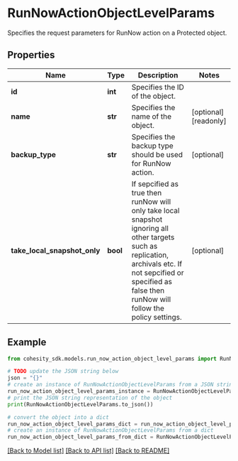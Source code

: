 # RunNowActionObjectLevelParams

Specifies the request parameters for RunNow action on a Protected object.

## Properties

Name | Type | Description | Notes
------------ | ------------- | ------------- | -------------
**id** | **int** | Specifies the ID of the object. | 
**name** | **str** | Specifies the name of the object. | [optional] [readonly] 
**backup_type** | **str** | Specifies the backup type should be used for RunNow action. | [optional] 
**take_local_snapshot_only** | **bool** | If sepcified as true then runNow will only take local snapshot ignoring all other targets such as replication, archivals etc. If not sepcified or specified as false then runNow will follow the policy settings. | [optional] 

## Example

```python
from cohesity_sdk.models.run_now_action_object_level_params import RunNowActionObjectLevelParams

# TODO update the JSON string below
json = "{}"
# create an instance of RunNowActionObjectLevelParams from a JSON string
run_now_action_object_level_params_instance = RunNowActionObjectLevelParams.from_json(json)
# print the JSON string representation of the object
print(RunNowActionObjectLevelParams.to_json())

# convert the object into a dict
run_now_action_object_level_params_dict = run_now_action_object_level_params_instance.to_dict()
# create an instance of RunNowActionObjectLevelParams from a dict
run_now_action_object_level_params_from_dict = RunNowActionObjectLevelParams.from_dict(run_now_action_object_level_params_dict)
```
[[Back to Model list]](../README.md#documentation-for-models) [[Back to API list]](../README.md#documentation-for-api-endpoints) [[Back to README]](../README.md)



